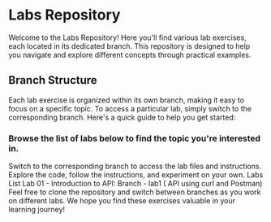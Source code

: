 # **Labs Repository**
Welcome to the Labs Repository! Here you'll find various lab exercises, each located in its dedicated branch. This repository is designed to help you navigate and explore different concepts through practical examples.

## Branch Structure
Each lab exercise is organized within its own branch, making it easy to focus on a specific topic. To access a particular lab, simply switch to the corresponding branch. Here's a quick guide to help you get started:

### Browse the list of labs below to find the topic you're interested in.
Switch to the corresponding branch to access the lab files and instructions.
Explore the code, follow the instructions, and experiment on your own.
Labs List
Lab 01 - Introduction to API: Branch - lab1 ( API using curl and Postman)
<br>Feel free to clone the repository and switch between branches as you work on different labs. We hope you find these exercises valuable in your learning journey!


